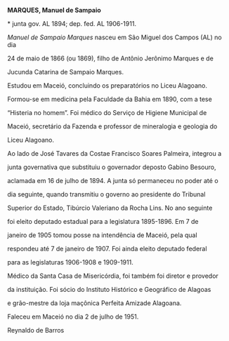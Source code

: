**MARQUES, Manuel de Sampaio**



\* junta gov. AL 1894; dep. fed. AL 1906-1911.



*Manuel de Sampaio Marques* nasceu em São Miguel dos Campos (AL) no dia

24 de maio de 1866 (ou 1869), filho de Antônio Jerônimo Marques e de

Jucunda Catarina de Sampaio Marques.



Estudou em Maceió, concluindo os preparatórios no Liceu Alagoano.

Formou-se em medicina pela Faculdade da Bahia em 1890, com a tese

“Histeria no homem”. Foi médico do Serviço de Higiene Municipal de

Maceió, secretário da Fazenda e professor de mineralogia e geologia do

Liceu Alagoano.



Ao lado de José Tavares da Costae Francisco Soares Palmeira, integrou a

junta governativa que substituiu o governador deposto Gabino Besouro,

aclamada em 16 de julho de 1894. A junta só permaneceu no poder até o

dia seguinte, quando transmitiu o governo ao presidente do Tribunal

Superior do Estado, Tibúrcio Valeriano da Rocha Lins. No ano seguinte

foi eleito deputado estadual para a legislatura 1895-1896. Em 7 de

janeiro de 1905 tomou posse na intendência de Maceió, pela qual

respondeu até 7 de janeiro de 1907. Foi ainda eleito deputado federal

para as legislaturas 1906-1908 e 1909-1911.



Médico da Santa Casa de Misericórdia, foi também foi diretor e provedor

da instituição. Foi sócio do Instituto Histórico e Geográfico de Alagoas

e grão-mestre da loja maçônica Perfeita Amizade Alagoana.



Faleceu em Maceió no dia 2 de julho de 1951.



Reynaldo de Barros



